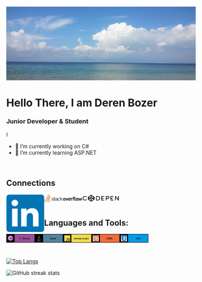 
![Junior Developer](https://raw.githubusercontent.com/DerenB/DerenB/main/Banner_Picture.jpg)

# Hello There, I am Deren Bozer
### Junior Developer & Student

I 

- 🔭 I’m currently working on C# 
- 🌱 I’m currently learning ASP.NET 
<br>

## Connections
<a href="https://www.linkedin.com/in/deren-bozer/" target="_blank"><img align="left" alt="LinkedIn" width="20%" height="20%" src="https://raw.githubusercontent.com/DerenB/DerenB/main/Icons/linkedin.png" /></a>
<a href="https://stackoverflow.com/users/11200351/deren-bozer" target="_blank"><img align="left" alt="StackOverFlow" width="20%" height="20%"  src="https://raw.githubusercontent.com/DerenB/DerenB/main/Icons/stackoverflow.png" /></a>
<a href="https://codepen.io/dbozer" target="_blank"><img align="left" alt="CodePen" width="20%" height="20%" src="https://raw.githubusercontent.com/DerenB/DerenB/main/Icons/codepen2.png" /></a>
<br>
<br>

## Languages and Tools: 
<img align="left" alt="C#" width="15%" height="15%" src="https://raw.githubusercontent.com/DerenB/DerenB/main/Icons/csharpbanner.png" />
<img align="left" alt="Java" width="15%" height="15%" src="https://raw.githubusercontent.com/DerenB/DerenB/main/Icons/javabanner.png" />
<img align="left" alt="Javascript" width="15%" height="15%" src="https://raw.githubusercontent.com/DerenB/DerenB/main/Icons/javascriptbanner.png" />
<img align="left" alt="HTML" width="15%" height="15%" src="https://raw.githubusercontent.com/DerenB/DerenB/main/Icons/htmlbanner.png" />
<img align="left" alt="CSS" width="15%" height="15%" src="https://raw.githubusercontent.com/DerenB/DerenB/main/Icons/cssbanner.png" />
<br>
<br>

##

[![Top Langs](https://github-readme-stats.vercel.app/api/top-langs/?username=DerenB)](https://github.com/anuraghazra/github-readme-stats)

![GitHub streak stats](https://github-readme-streak-stats.herokuapp.com/?user=DerenB)  


